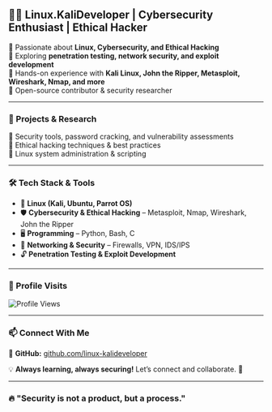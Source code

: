 ## 👨‍💻 Linux.KaliDeveloper | Cybersecurity Enthusiast | Ethical Hacker  

🔹 Passionate about **Linux, Cybersecurity, and Ethical Hacking**  
🔹 Exploring **penetration testing, network security, and exploit development**  
🔹 Hands-on experience with **Kali Linux, John the Ripper, Metasploit, Wireshark, Nmap, and more**  
🔹 Open-source contributor & security researcher  

---

### 🚀 Projects & Research  
🔹 Security tools, password cracking, and vulnerability assessments  
🔹 Ethical hacking techniques & best practices  
🔹 Linux system administration & scripting  

---

### 🛠 Tech Stack & Tools  
- 🐧 **Linux (Kali, Ubuntu, Parrot OS)**  
- 🛡 **Cybersecurity & Ethical Hacking** – Metasploit, Nmap, Wireshark, John the Ripper  
- 🖥 **Programming** – Python, Bash, C  
- 🔗 **Networking & Security** – Firewalls, VPN, IDS/IPS  
- 🔓 **Penetration Testing & Exploit Development**  

---

### 👀 Profile Visits  
![Profile Views](https://komarev.com/ghpvc/?username=linux-kalideveloper&color=blue&style=flat)  

---

### 📫 Connect With Me  
🔗 **GitHub:** [github.com/linux-kalideveloper](https://github.com/linux-kalideveloper)  

💡 **Always learning, always securing!** Let’s connect and collaborate. 🚀  

---

### 🔥 "Security is not a product, but a process."
